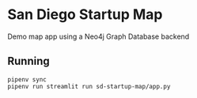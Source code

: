 # San Diego Startup Map
Demo map app using a Neo4j Graph Database backend

## Running
```
pipenv sync
pipenv run streamlit run sd-startup-map/app.py
```